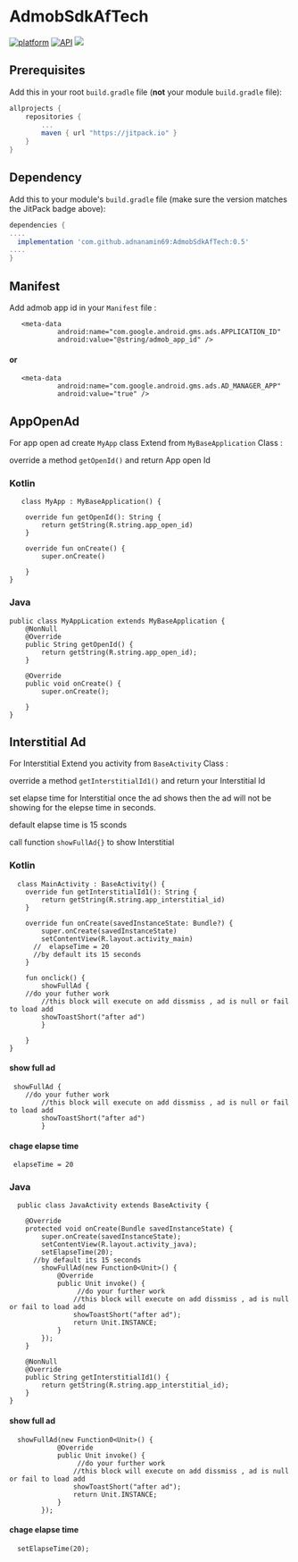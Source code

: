 # AdmobSdkAfTech
[![platform](https://img.shields.io/badge/platform-Android-yellow.svg)](https://www.android.com)
[![API](https://img.shields.io/badge/API-21%2B-brightgreen.svg?style=plastic)](https://android-arsenal.com/api?level=21)
[![](https://jitpack.io/v/adnanamin69/AdmobSdkAfTech.svg)](https://jitpack.io/#adnanamin69/AdmobSdkAfTech)


## Prerequisites

Add this in your root `build.gradle` file (**not** your module `build.gradle` file):

```gradle
allprojects {
	repositories {
		...
		maven { url "https://jitpack.io" }
	}
}
```

## Dependency

Add this to your module's `build.gradle` file (make sure the version matches the JitPack badge above):

```gradle
dependencies {
....
  implementation 'com.github.adnanamin69:AdmobSdkAfTech:0.5'
....
}
```

##  Manifest 
Add admob app id in your `Manifest` file :
```
   <meta-data
            android:name="com.google.android.gms.ads.APPLICATION_ID"
            android:value="@string/admob_app_id" />
```
#### or
```
   <meta-data
            android:name="com.google.android.gms.ads.AD_MANAGER_APP"
            android:value="true" />
```

##  AppOpenAd
For app open ad create `MyApp` class Extend from `MyBaseApplication`  Class : 

override a method `getOpenId()` and return App open Id 


### Kotlin
```
   class MyApp : MyBaseApplication() {

    override fun getOpenId(): String {
        return getString(R.string.app_open_id)
    }

    override fun onCreate() {
        super.onCreate()

    }
}
```

### Java

```
public class MyAppLication extends MyBaseApplication {
    @NonNull
    @Override
    public String getOpenId() {
        return getString(R.string.app_open_id);
    }

    @Override
    public void onCreate() {
        super.onCreate();
        
    }
}
```
##  Interstitial Ad
For Interstitial  Extend you activity  from `BaseActivity`  Class : 

override a method `getInterstitialId1()` and return your Interstitial Id 

set elapse time for Interstitial once the ad shows then the ad will not be showing for the elepse time in seconds. 

default elapse time is 15 sconds 

call function `showFullAd{}` to show Interstitial

### Kotlin
```
  class MainActivity : BaseActivity() {
    override fun getInterstitialId1(): String {
        return getString(R.string.app_interstitial_id)
    }

    override fun onCreate(savedInstanceState: Bundle?) {
        super.onCreate(savedInstanceState)
        setContentView(R.layout.activity_main)
      //  elapseTime = 20 
      //by default its 15 seconds 
    }

    fun onclick() {
        showFullAd {
	//do your futher work 
        //this block will execute on add dissmiss , ad is null or fail to load add
        showToastShort("after ad")
        }

    }
}
```
#### show full ad 
```
 showFullAd {
	//do your futher work 
        //this block will execute on add dissmiss , ad is null or fail to load add
        showToastShort("after ad")
        }
```
#### chage elapse time 
```
 elapseTime = 20 
 ```

### Java
```
  public class JavaActivity extends BaseActivity {

    @Override
    protected void onCreate(Bundle savedInstanceState) {
        super.onCreate(savedInstanceState);
        setContentView(R.layout.activity_java);
        setElapseTime(20);
      //by default its 15 seconds 
        showFullAd(new Function0<Unit>() {
            @Override
            public Unit invoke() {
                 //do your further work 
                //this block will execute on add dissmiss , ad is null or fail to load add
                showToastShort("after ad");
                return Unit.INSTANCE;
            }
        });
    }

    @NonNull
    @Override
    public String getInterstitialId1() {
        return getString(R.string.app_interstitial_id);
    }
}
```
#### show full ad 
```
  showFullAd(new Function0<Unit>() {
            @Override
            public Unit invoke() {
                 //do your further work 
                //this block will execute on add dissmiss , ad is null or fail to load add
                showToastShort("after ad");
                return Unit.INSTANCE;
            }
        });
```
#### chage elapse time 
```
  setElapseTime(20);
 ```
